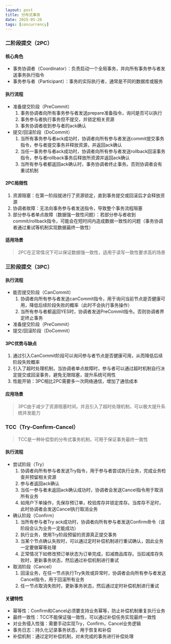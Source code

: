 ```yaml
---
layout: post
title: 分布式事务
date: 2025-05-26
tags: [concurrency]
---
```


### 二阶段提交（2PC）
#### 核心角色
- 事务协调者（Coordinator）：负责启动一个全局事务，并向所有事务参与者发送事务执行指令
- 事务参与者（Participant）：事务的实际执行者，通常是不同的数据库或服务

#### 执行流程
- 准备提交阶段（PreCommit）
  1. 事务协调者向所有事务参与者发送prepare准备指令，询问是否可以执行
  2. 事务参与者执行事务但不提交，并锁定相关资源
  3. 事务协调者收到参与者的ack确认
- 提交/回滚阶段（DoCommit）
  1. 当所有事务参与者ack成功时，协调者向所有参与者发送commit提交事务指令，参与者提交事务并释放资源，并返回ack确认
  2. 当任一事务参与者ack成功时，协调者向所有参与者发送rollback回滚事务指令，参与者rollback事务后释放所资源并返回ack确认
  3. 当所有参与者都返回ack确认时，事务协调者终止事务。否则协调者会有重试机制

#### 2PC局限性
1. 资源阻塞：在第一阶段就进行了资源锁定，直到事务提交或回滚后才会释放资源
2. 协调者故障：无法向事务参与者发送指令，导致整个事务流程阻塞
3. 部分参与者单点故障（数据强一致性问题）：若部分参与者收到commit/rollback指令，可能会在短时间内造成数据一致性的问题（事务协调者通过重试等机制实现数据最终一致性）

#### 适用场景
> 2PC在正常情况下可以保证数据强一致性，适用于读写一致性要求高的场景

### 三阶段提交（3PC）
#### 执行流程
- 能否提交阶段（CanCommit）
  1. 协调者向所有参与者发送canCommit指令，用于询问当前节点是否健康可用，降低后续阶段失败的概率（此时不会执行事务操作）
  2. 当所有参与者都返回YES时，协调者发送PreCommit指令。否则协调者界定终止事务
- 准备提交阶段（PreCommit）
- 提交/回滚阶段（DoCommit）

#### 3PC优势与缺点
1. 通过引入CanCommit阶段可以询问参与者节点是否健康可用，从而降低后续阶段失败概率
2. 引入了超时处理机制，当协调者单点故障时，参与者可以通过超时机制自行决定提交或回滚事务，避免无限阻塞，提升系统可用性
3. 性能开销：3PC相比2PC需要多一次网络通信，增加了通信成本

#### 应用场景
> 3PC由于减少了资源阻塞时间，并且引入了超时处理机制，可以极大提升系统并发能力

### TCC（Try-Confirm-Cancel）
> TCC是一种补偿型的分布式事务机制，可用于保证事务最终一致性

#### 执行流程
- 尝试阶段（Try）
  1. 协调者向所有参与者发送Try指令，用于参与者尝试执行业务，完成业务检查并预留相关资源
  2. 参与者返回ack确认
  3. 当任一参与者未返回ack确认成功时，协调者会发送Cancel指令用于取消所有业务
  4. 如用户下单操作，先保存预订单，校验库存并锁定库存。当库存不足时，此时协调者会发送Cancel执行取消业务
- 确认阶段（Confirm）
  1. 当所有参与者Try ack成功时，协调者向所有参与者发送Confirm命令（该阶段会认为业务一定能成功）
  2. 执行业务，使用Try阶段预留的资源真正提交事务
  3. 当某个节点确认失败时，可以通过定时补偿机制进行重试确认，因此业务一定要做幂等处理
  4. 正常情况下如修改预订单状态为订单完成，扣减商品库存。当扣减库存失败时，更新事务状态，然后通过补偿机制进行重试
- 取消阶段（Cancel）
  1. 回滚业务，在任一节点执行Try失败或异常时，协调者会向所有参与者发送Cancel指令，用于回滚所有业务
  2. 任一节点取消失败时，更新事务状态，然后通过定时补偿机制进行重试

#### 关键特性
- 幂等性：Confirm和Cancel必须要支持业务幂等，防止补偿机制重复执行业务
- 最终一致性：TCC不能保证强一致性，可以通过补偿任务实现最终一致性
- 对业务侵入性强：需要手动实现Try，Confirm，Cancel业务逻辑
- 事务日志：持久化记录事务状态，用于恢复和补偿
- 补偿机制：通过定时补偿机制，对未完成的事务进行补偿处理





